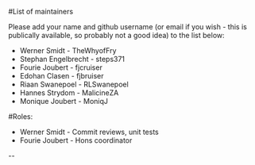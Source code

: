 #List of maintainers

Please add your name and github username (or email if you wish - this is publically available, so probably not a good idea) to the list below:

* Werner Smidt - TheWhyofFry
* Stephan Engelbrecht - steps371
* Fourie Joubert - fjcruiser
* Edohan Clasen - fjbruiser
* Riaan Swanepoel - RLSwanepoel
* Hannes Strydom - MalicineZA
* Monique Joubert - MoniqJ

#Roles:

* Werner Smidt - Commit reviews, unit tests
* Fourie Joubert - Hons coordinator


--
